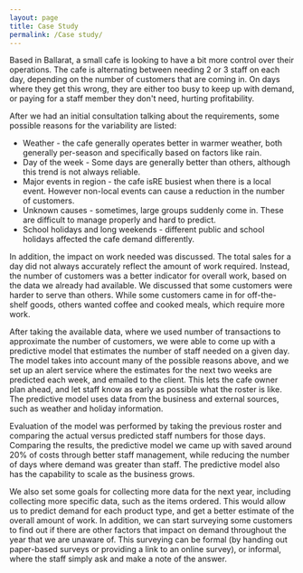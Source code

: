 ```yaml
---
layout: page
title: Case Study
permalink: /Case study/
---
```


Based in Ballarat, a small cafe is looking to have a bit more control over their operations.
The cafe is alternating between needing 2 or 3 staff on each day, depending on the number of customers that are coming in.
On days where they get this wrong, they are either too busy to keep up with demand, or paying for a staff member they don't need, hurting profitability.

After we had an initial consultation talking about the requirements, some possible reasons for the variability are listed:

* Weather - the cafe generally operates better in warmer weather, both generally per-season and specifically based on factors like rain.
* Day of the week - Some days are generally better than others, although this trend is not always reliable.
* Major events in region - the cafe isRE busiest when there is a local event. However non-local events can cause a reduction in the number of customers.
* Unknown causes - sometimes, large groups suddenly come in. These are difficult to manage properly and hard to predict.
* School holidays and long weekends - different public and school holidays affected the cafe demand differently.

In addition, the impact on work needed was discussed. The total sales for a day did not always accurately reflect the amount of work required.
Instead, the number of customers was a better indicator for overall work, based on the data we already had available.
We discussed that some customers were harder to serve than others.
While some customers came in for off-the-shelf goods, others wanted coffee and cooked meals, which require more work.

After taking the available data, where we used number of transactions to approximate the number of customers, we were able to come up with a predictive model that estimates the number of staff needed on a given day.
The model takes into account many of the possible reasons above, and we set up an alert service where the estimates for the next two weeks are predicted each week, and emailed to the client.
This lets the cafe owner plan ahead, and let staff know as early as possible what the roster is like.
The predictive model uses data from the business and external sources, such as weather and holiday information.

Evaluation of the model was performed by taking the previous roster and comparing the actual versus predicted staff numbers for those days.
Comparing the results, the predictive model we came up with saved around 20% of costs through better staff management, while reducing the number of days where demand was greater than staff.
The predictive model also has the capability to scale as the business grows.

We also set some goals for collecting more data for the next year, including collecting more specific data, such as the items ordered.
This would allow us to predict demand for each product type, and get a better estimate of the overall amount of work.
In addition, we can start surveying some customers to find out if there are other factors that impact on demand throughout the year that we are unaware of.
This surveying can be formal (by handing out paper-based surveys or providing a link to an online survey), or informal, where the staff simply ask and make a note of the answer.
